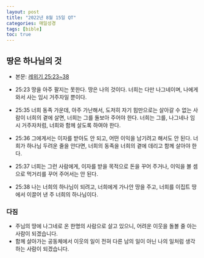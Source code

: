 ```yaml
---
layout: post
title: "2022년 8월 15일 QT"
categories: 매일성경
tags: [bible]
toc: true
---
```


## 땅은 하나님의 것
- 본문: [레위기 25:23~38](https://www.bskorea.or.kr/bible/korbibReadpage.php?version=SAENEW&book=lev&chap=25&sec=23&cVersion=&fontSize=15px&fontWeight=normal#focus)

- 25:23 땅을 아주 팔지는 못한다. 땅은 나의 것이다. 너희는 다만 나그네이며, 나에게 와서 사는 임시 거주자일 뿐이다.
- 25:35 너희 동족 가운데, 아주 가난해서, 도저히 자기 힘만으로는 살아갈 수 없는 사람이 너희의 곁에 살면, 너희는 그를 돌보아 주어야 한다. 너희는 그를, 나그네나 임시 거주자처럼, 너희와 함께 살도록 하여야 한다.
- 25:36 그에게서는 이자를 받아도 안 되고, 어떤 이익을 남기려고 해서도 안 된다. 너희가 하나님 두려운 줄을 안다면, 너희의 동족을 너희의 곁에 데리고 함께 살아야 한다.
- 25:37 너희는 그런 사람에게, 이자를 받을 목적으로 돈을 꾸어 주거나, 이익을 볼 셈으로 먹거리를 꾸어 주어서는 안 된다.
- 25:38 나는 너희의 하나님이 되려고, 너희에게 가나안 땅을 주고, 너희를 이집트 땅에서 이끌어 낸 주 너희의 하나님이다.

### 다짐
- 주님의 땅에 나그네로 온 한명의 사람으로 살고 있으니, 어려운 이웃을 돌볼 줄 아는 사람이 되겠습니다.
- 함께 살아가는 공동체에서 이웃의 일이 전혀 다른 남의 일이 아닌 나의 일처럼 생각하는 사람이 되겠습니다.

